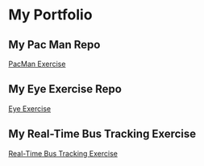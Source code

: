 # My Portfolio
## My Pac Man Repo

<a href="https://masteroraclesentinel.github.io/PacMan_along-with-_Week-4/">PacMan Exercise</a>

## My Eye Exercise Repo

<a href="https://frolicking-pegasus-ae8632.netlify.app/">Eye Exercise</a>

## My Real-Time Bus Tracking Exercise

<a href="https://github.com/MasterOracleSentinel/Week_09--Asynchronous-Code/tree/main/Working%20With%20The%20DOM%20To%20Add%20Animation%20To%20Maps">Real-Time Bus Tracking Exercise</a>

